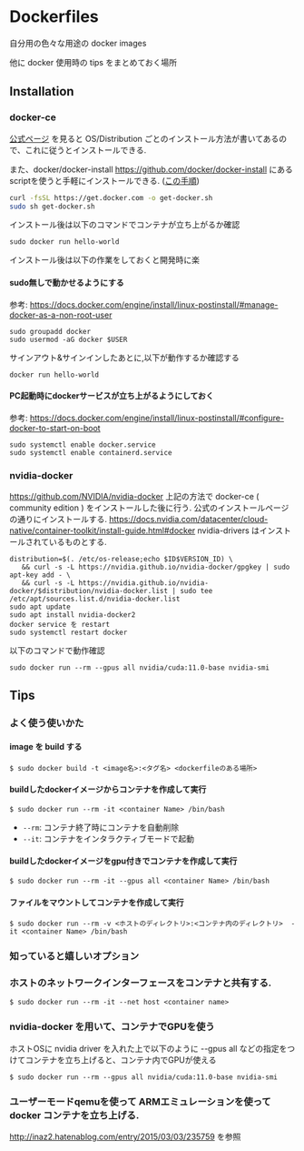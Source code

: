 # Dockerfiles

自分用の色々な用途の docker images

他に docker 使用時の tips をまとめておく場所


## Installation

### docker-ce

[公式ページ](https://docs.docker.com/get-docker/) を見ると OS/Distribution ごとのインストール方法が書いてあるので、これに従うとインストールできる.

また、docker/docker-install https://github.com/docker/docker-install にあるscriptを使うと手軽にインストールできる. ([この手順](https://docs.docker.com/engine/install/ubuntu/#install-using-the-convenience-script))

```bash
curl -fsSL https://get.docker.com -o get-docker.sh
sudo sh get-docker.sh
```

インストール後は以下のコマンドでコンテナが立ち上がるか確認

```
sudo docker run hello-world
```

インストール後は以下の作業をしておくと開発時に楽

#### sudo無しで動かせるようにする

参考: https://docs.docker.com/engine/install/linux-postinstall/#manage-docker-as-a-non-root-user

```
sudo groupadd docker
sudo usermod -aG docker $USER
```

サインアウト&サインインしたあとに,以下が動作するか確認する

```
docker run hello-world
```

#### PC起動時にdockerサービスが立ち上がるようにしておく

参考: https://docs.docker.com/engine/install/linux-postinstall/#configure-docker-to-start-on-boot

```
sudo systemctl enable docker.service
sudo systemctl enable containerd.service
```

### nvidia-docker

https://github.com/NVIDIA/nvidia-docker
上記の方法で docker-ce ( community edition ) をインストールした後に行う.
公式のインストールページの通りにインストールする. https://docs.nvidia.com/datacenter/cloud-native/container-toolkit/install-guide.html#docker
nvidia-drivers はインストールされているものとする.

```
distribution=$(. /etc/os-release;echo $ID$VERSION_ID) \
   && curl -s -L https://nvidia.github.io/nvidia-docker/gpgkey | sudo apt-key add - \
   && curl -s -L https://nvidia.github.io/nvidia-docker/$distribution/nvidia-docker.list | sudo tee /etc/apt/sources.list.d/nvidia-docker.list
sudo apt update
sudo apt install nvidia-docker2                    
docker service を restart                  
sudo systemctl restart docker
```

以下のコマンドで動作確認

```
sudo docker run --rm --gpus all nvidia/cuda:11.0-base nvidia-smi
```

## Tips

### よく使う使いかた

#### image を build する

```
$ sudo docker build -t <image名>:<タグ名> <dockerfileのある場所>
```

#### buildしたdockerイメージからコンテナを作成して実行

```
$ sudo docker run --rm -it <container Name> /bin/bash
```

- `--rm`: コンテナ終了時にコンテナを自動削除
- `--it`: コンテナをインタラクティブモードで起動

#### buildしたdockerイメージをgpu付きでコンテナを作成して実行

```
$ sudo docker run --rm -it --gpus all <container Name> /bin/bash
```

#### ファイルをマウントしてコンテナを作成して実行

```
$ sudo docker run --rm -v <ホストのディレクトリ>:<コンテナ内のディレクトリ>  -it <container Name> /bin/bash
```

### 知っていると嬉しいオプション

### ホストのネットワークインターフェースをコンテナと共有する.

```
$ sudo docker run --rm -it --net host <container name>
```

### nvidia-docker を用いて、コンテナでGPUを使う

ホストOSに nvidia driver を入れた上で以下のように --gpus all などの指定をつけてコンテナを立ち上げると、コンテナ内でGPUが使える

```
$ sudo docker run --rm --gpus all nvidia/cuda:11.0-base nvidia-smi
```

### ユーザーモードqemuを使って ARMエミュレーションを使って docker コンテナを立ち上げる.

http://inaz2.hatenablog.com/entry/2015/03/03/235759 を参照
